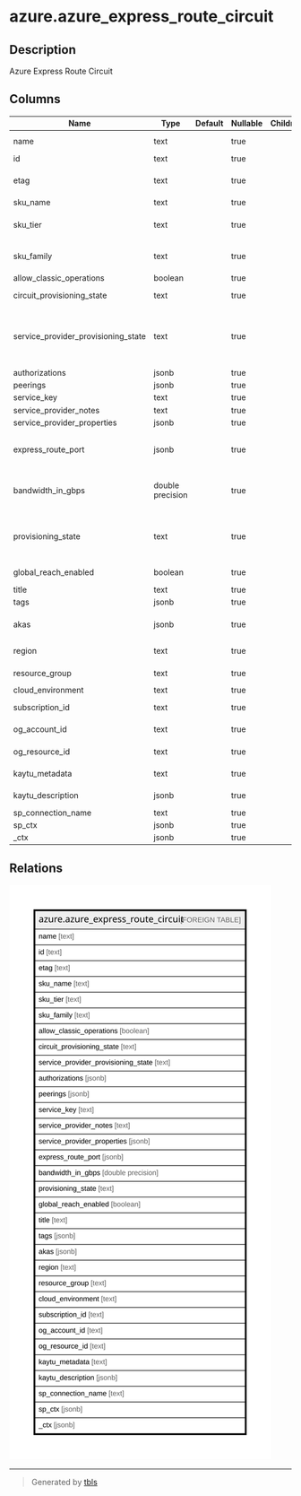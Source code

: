 # azure.azure_express_route_circuit

## Description

Azure Express Route Circuit

## Columns

| Name | Type | Default | Nullable | Children | Parents | Comment |
| ---- | ---- | ------- | -------- | -------- | ------- | ------- |
| name | text |  | true |  |  | The friendly name that identifies the circuit. |
| id | text |  | true |  |  | Resource ID. |
| etag | text |  | true |  |  | An unique read-only string that changes whenever the resource is updated. |
| sku_name | text |  | true |  |  | The name of the SKU. |
| sku_tier | text |  | true |  |  | The tier of the SKU. Possible values include: 'Standard', 'Premium', 'Basic', 'Local'. |
| sku_family | text |  | true |  |  | The family of the SKU. Possible values include: 'UnlimitedData', 'MeteredData'. |
| allow_classic_operations | boolean |  | true |  |  | Allow classic operations. |
| circuit_provisioning_state | text |  | true |  |  | The CircuitProvisioningState state of the resource. |
| service_provider_provisioning_state | text |  | true |  |  | The ServiceProviderProvisioningState state of the resource. Possible values include: 'NotProvisioned', 'Provisioning', 'Provisioned', 'Deprovisioning'. |
| authorizations | jsonb |  | true |  |  | The list of authorizations. |
| peerings | jsonb |  | true |  |  | The list of peerings. |
| service_key | text |  | true |  |  | The ServiceKey. |
| service_provider_notes | text |  | true |  |  | The ServiceProviderNotes. |
| service_provider_properties | jsonb |  | true |  |  | The ServiceProviderProperties. |
| express_route_port | jsonb |  | true |  |  | The reference to the ExpressRoutePort resource when the circuit is provisioned on an ExpressRoutePort resource. |
| bandwidth_in_gbps | double precision |  | true |  |  | The bandwidth of the circuit when the circuit is provisioned on an ExpressRoutePort resource. |
| provisioning_state | text |  | true |  |  | The provisioning state of the express route circuit resource. Possible values include: 'Succeeded', 'Updating', 'Deleting', 'Failed'. |
| global_reach_enabled | boolean |  | true |  |  | Flag denoting global reach status. |
| title | text |  | true |  |  | Title of the resource. |
| tags | jsonb |  | true |  |  | A map of tags for the resource. |
| akas | jsonb |  | true |  |  | Array of globally unique identifier strings (also known as) for the resource. |
| region | text |  | true |  |  | The Azure region/location in which the resource is located. |
| resource_group | text |  | true |  |  | The resource group which holds this resource. |
| cloud_environment | text |  | true |  |  | The Azure Cloud Environment. |
| subscription_id | text |  | true |  |  | The Azure Subscription ID in which the resource is located. |
| og_account_id | text |  | true |  |  | The Platform Account ID in which the resource is located. |
| og_resource_id | text |  | true |  |  | The unique ID of the resource in opengovernance. |
| kaytu_metadata | text |  | true |  |  | Platform Metadata of the Azure resource. |
| kaytu_description | jsonb |  | true |  |  | The full model description of the resource |
| sp_connection_name | text |  | true |  |  | Steampipe connection name. |
| sp_ctx | jsonb |  | true |  |  | Steampipe context in JSON form. |
| _ctx | jsonb |  | true |  |  | Steampipe context in JSON form. |

## Relations

![er](azure.azure_express_route_circuit.svg)

---

> Generated by [tbls](https://github.com/k1LoW/tbls)
